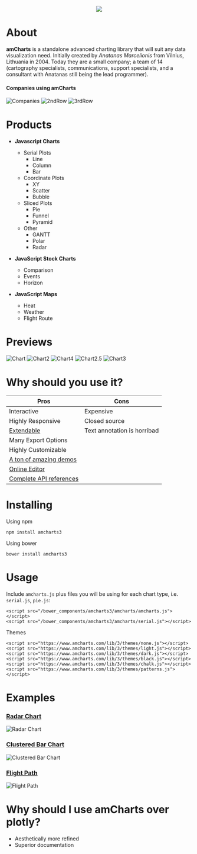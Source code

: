 <p align="center">
  <img src="https://avatars1.githubusercontent.com/u/1116146?s=460&v=4"></img>
</p>

# About
**amCharts** is a standalone advanced charting library that will suit any data visualization need. Initially created by *Anatanas Marcelionis* from Vilnius, Lithuania in 2004. Today they are a small company; a team of 14 (cartography specialists, communications, support specialists, and a consultant with Anatanas still being the lead programmer).

#### Companies using amCharts
![Companies](https://i.imgur.com/K8eL6Ol.png)
![2ndRow](https://i.imgur.com/mkRMdnn.png)
![3rdRow](https://i.imgur.com/cxgG7Fp.png)

# Products
* **Javascript Charts**
  * Serial Plots
    * Line
    * Column
    * Bar
  * Coordinate Plots
    * XY
    * Scatter
    * Bubble
  * Sliced Plots
    * Pie
    * Funnel
    * Pyramid
  * Other 
    * GANTT
    * Polar
    * Radar
    
* **JavaScript Stock Charts**
  * Comparison
  * Events
  * Horizon
  
* **JavaScript Maps**
  * Heat
  * Weather
  * Flight Route
  
# Previews
![Chart](https://i.imgur.com/2sJGnfa.png)
![Chart2](https://i.imgur.com/TtyuVQF.png)
![Chart4](https://i.imgur.com/TSBf4fL.png)
![Chart2.5](https://i.imgur.com/selP9oe.png)
![Chart3](https://i.imgur.com/2XdKMvT.png)
  
# Why should you use it?
Pros|Cons
------------ | -------------
Interactive|Expensive
Highly Responsive|Closed source
[Extendable](https://www.amcharts.com/plugins/)|Text annotation is horribad
Many Export Options|
Highly Customizable|
[A ton of amazing demos](https://www.amcharts.com/demos/)|
[Online Editor](https://live.amcharts.com/)|
[Complete API references](https://docs.amcharts.com/3/javascriptcharts)|

# Installing
Using npm
```
npm install amcharts3
```
Using bower
```
bower install amcharts3
```

# Usage
Include `amcharts.js` plus files you will be using for each chart type, i.e.
`serial.js`, `pie.js`:

```
<script src="/bower_components/amcharts3/amcharts/amcharts.js"></script>
<script src="/bower_components/amcharts3/amcharts/serial.js"></script>
```

Themes
```
<script src="https://www.amcharts.com/lib/3/themes/none.js"></script>
<script src="https://www.amcharts.com/lib/3/themes/light.js"></script>
<script src="https://www.amcharts.com/lib/3/themes/dark.js"></script>
<script src="https://www.amcharts.com/lib/3/themes/black.js"></script>
<script src="https://www.amcharts.com/lib/3/themes/chalk.js"></script>
<script src="https://www.amcharts.com/lib/3/themes/patterns.js"></script>
```

# Examples
### [Radar Chart](https://codepen.io/gviloria/pen/pxxOWm/)
![Radar Chart](https://i.imgur.com/K6m7UUf.jpg)
### [Clustered Bar Chart](https://codepen.io/gviloria/pen/GYYwMq)
![Clustered Bar Chart](https://i.imgur.com/sDTqFjD.png)
### [Flight Path](https://codepen.io/gviloria/pen/MPPLye)
![Flight Path](https://i.imgur.com/Rq1uRJI.png)


# Why should I use amCharts over plotly?
* Aesthetically more refined 
* Superior documentation


